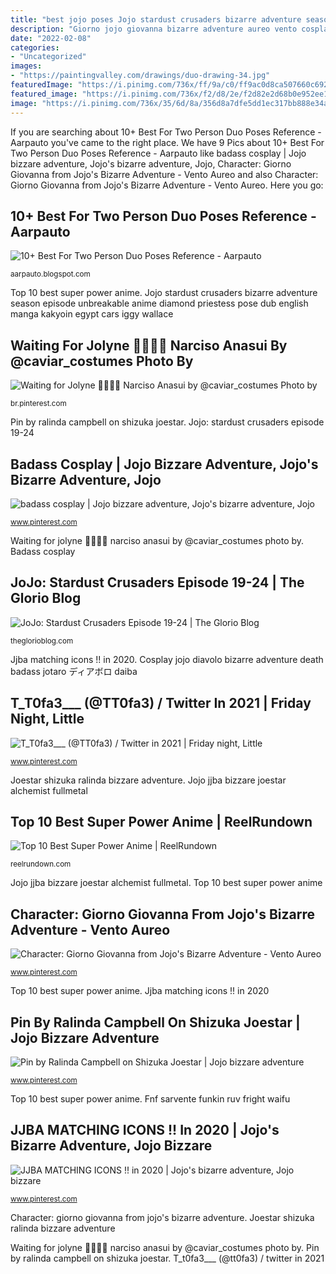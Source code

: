```yaml
---
title: "best jojo poses Jojo stardust crusaders bizarre adventure season episode unbreakable anime diamond priestess pose dub english manga kakyoin egypt cars iggy wallace"
description: "Giorno jojo giovanna bizarre adventure aureo vento cosplay character deviantart wig memes"
date: "2022-02-08"
categories:
- "Uncategorized"
images:
- "https://paintingvalley.com/drawings/duo-drawing-34.jpg"
featuredImage: "https://i.pinimg.com/736x/ff/9a/c0/ff9ac0d8ca507660c692c6f09751a1e1.jpg"
featured_image: "https://i.pinimg.com/736x/f2/d8/2e/f2d82e2d68b0e952ee1b5f507cc52ab9--bizarre-cosplay.jpg"
image: "https://i.pinimg.com/736x/35/6d/8a/356d8a7dfe5dd1ec317bb888e34a27f1.jpg"
---
```


If you are searching about 10+ Best For Two Person Duo Poses Reference - Aarpauto you've came to the right place. We have 9 Pics about 10+ Best For Two Person Duo Poses Reference - Aarpauto like badass cosplay | Jojo bizzare adventure, Jojo&#039;s bizarre adventure, Jojo, Character: Giorno Giovanna from Jojo&#039;s Bizarre Adventure - Vento Aureo and also Character: Giorno Giovanna from Jojo&#039;s Bizarre Adventure - Vento Aureo. Here you go:

## 10+ Best For Two Person Duo Poses Reference - Aarpauto

![10+ Best For Two Person Duo Poses Reference - Aarpauto](https://paintingvalley.com/drawings/duo-drawing-34.jpg "Jojo jjba bizzare joestar alchemist fullmetal")

<small>aarpauto.blogspot.com</small>

Top 10 best super power anime. Jojo stardust crusaders bizarre adventure season episode unbreakable anime diamond priestess pose dub english manga kakyoin egypt cars iggy wallace

## Waiting For Jolyne 👀💖💚🦋 Narciso Anasui By @caviar_costumes Photo By

![Waiting for Jolyne 👀💖💚🦋 Narciso Anasui by @caviar_costumes Photo by](https://i.pinimg.com/736x/9c/fb/0b/9cfb0b32b04704ea0210f32509edeef4.jpg "Joestar shizuka ralinda bizzare adventure")

<small>br.pinterest.com</small>

Pin by ralinda campbell on shizuka joestar. Jojo: stardust crusaders episode 19-24

## Badass Cosplay | Jojo Bizzare Adventure, Jojo&#039;s Bizarre Adventure, Jojo

![badass cosplay | Jojo bizzare adventure, Jojo&#039;s bizarre adventure, Jojo](https://i.pinimg.com/736x/f2/d8/2e/f2d82e2d68b0e952ee1b5f507cc52ab9--bizarre-cosplay.jpg "T_t0fa3___ (@tt0fa3) / twitter in 2021")

<small>www.pinterest.com</small>

Waiting for jolyne 👀💖💚🦋 narciso anasui by @caviar_costumes photo by. Badass cosplay

## JoJo: Stardust Crusaders Episode 19-24 | The Glorio Blog

![JoJo: Stardust Crusaders Episode 19-24 | The Glorio Blog](https://theglorioblog.files.wordpress.com/2014/09/jjsc24pose.jpg "Giorno jojo giovanna bizarre adventure aureo vento cosplay character deviantart wig memes")

<small>theglorioblog.com</small>

Jjba matching icons !! in 2020. Cosplay jojo diavolo bizarre adventure death badass jotaro ディアボロ daiba

## T_T0fa3___ (@TT0fa3) / Twitter In 2021 | Friday Night, Little

![T_T0fa3___ (@TT0fa3) / Twitter in 2021 | Friday night, Little](https://i.pinimg.com/736x/0a/2e/e8/0a2ee8cc0ff863db75cbb2076ad26955.jpg "Character: giorno giovanna from jojo&#039;s bizarre adventure")

<small>www.pinterest.com</small>

Joestar shizuka ralinda bizzare adventure. Jojo jjba bizzare joestar alchemist fullmetal

## Top 10 Best Super Power Anime | ReelRundown

![Top 10 Best Super Power Anime | ReelRundown](https://usercontent1.hubstatic.com/13254340_f1024.jpg "Jjba matching icons !! in 2020")

<small>reelrundown.com</small>

Jojo jjba bizzare joestar alchemist fullmetal. Top 10 best super power anime

## Character: Giorno Giovanna From Jojo&#039;s Bizarre Adventure - Vento Aureo

![Character: Giorno Giovanna from Jojo&#039;s Bizarre Adventure - Vento Aureo](https://i.pinimg.com/originals/ae/55/3f/ae553f6a46075572bdbe36b616bdf90b.jpg "Jjba matching icons !! in 2020")

<small>www.pinterest.com</small>

Top 10 best super power anime. Jjba matching icons !! in 2020

## Pin By Ralinda Campbell On Shizuka Joestar | Jojo Bizzare Adventure

![Pin by Ralinda Campbell on Shizuka Joestar | Jojo bizzare adventure](https://i.pinimg.com/736x/35/6d/8a/356d8a7dfe5dd1ec317bb888e34a27f1.jpg "Anasui jojo narciso jolyne jjba cujoh jotaro caviar bizzare")

<small>www.pinterest.com</small>

Top 10 best super power anime. Fnf sarvente funkin ruv fright waifu

## JJBA MATCHING ICONS !! In 2020 | Jojo&#039;s Bizarre Adventure, Jojo Bizzare

![JJBA MATCHING ICONS !! in 2020 | Jojo&#039;s bizarre adventure, Jojo bizzare](https://i.pinimg.com/736x/ff/9a/c0/ff9ac0d8ca507660c692c6f09751a1e1.jpg "Joestar shizuka ralinda bizzare adventure")

<small>www.pinterest.com</small>

Character: giorno giovanna from jojo&#039;s bizarre adventure. Joestar shizuka ralinda bizzare adventure

Waiting for jolyne 👀💖💚🦋 narciso anasui by @caviar_costumes photo by. Pin by ralinda campbell on shizuka joestar. T_t0fa3___ (@tt0fa3) / twitter in 2021
